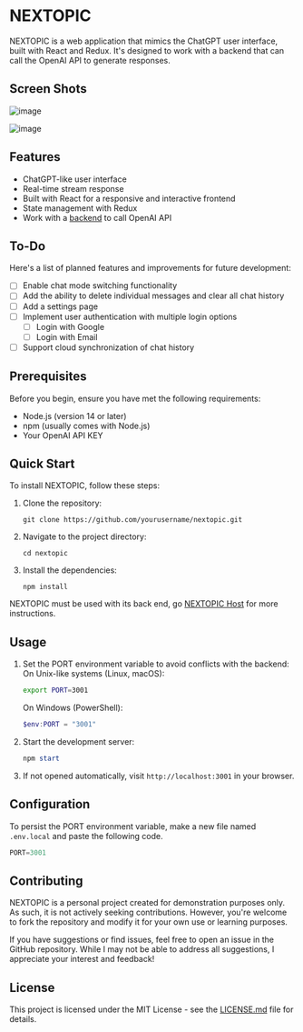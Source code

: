 # NEXTOPIC

NEXTOPIC is a web application that mimics the ChatGPT user interface, built with React and Redux. It's designed to work with a backend that can call the OpenAI API to generate responses.

## Screen Shots

![image](https://github.com/user-attachments/assets/8a756312-580f-45df-b35d-a37c465fb6f4)

![image](https://github.com/user-attachments/assets/9f11090a-69a8-4507-9d2c-d0272cec5386)

## Features

- ChatGPT-like user interface
- Real-time stream response
- Built with React for a responsive and interactive frontend
- State management with Redux
- Work with a [backend](https://github.com/lacser/NEXTOPICHost) to call OpenAI API

## To-Do

Here's a list of planned features and improvements for future development:

- [ ] Enable chat mode switching functionality
- [ ] Add the ability to delete individual messages and clear all chat history
- [ ] Add a settings page
- [ ] Implement user authentication with multiple login options
  - [ ] Login with Google
  - [ ] Login with Email
- [ ] Support cloud synchronization of chat history

## Prerequisites

Before you begin, ensure you have met the following requirements:

- Node.js (version 14 or later)
- npm (usually comes with Node.js)
- Your OpenAI API KEY

## Quick Start

To install NEXTOPIC, follow these steps:

1. Clone the repository:

   ```
   git clone https://github.com/yourusername/nextopic.git
   ```

2. Navigate to the project directory:

   ```
   cd nextopic
   ```

3. Install the dependencies:

   ```
   npm install
   ```

NEXTOPIC must be used with its back end, go [NEXTOPIC Host](https://github.com/lacser/NEXTOPICHost) for more instructions.

## Usage

1. Set the PORT environment variable to avoid conflicts with the backend: On Unix-like systems (Linux, macOS):

   ```bash
   export PORT=3001
   ```

   On Windows (PowerShell):

   ```powershell
   $env:PORT = "3001"
   ```

2. Start the development server:

   ```powershell
   npm start
   ```

3. If not opened automatically, visit `http://localhost:3001` in your browser.

## Configuration

To persist the PORT environment variable, make a new file named `.env.local` and paste the following code.

```javascript
PORT=3001
```

## Contributing

NEXTOPIC is a personal project created for demonstration purposes only. As such, it is not actively seeking contributions. However, you're welcome to fork the repository and modify it for your own use or learning purposes.

If you have suggestions or find issues, feel free to open an issue in the GitHub repository. While I may not be able to address all suggestions, I appreciate your interest and feedback!

## License

This project is licensed under the MIT License - see the [LICENSE.md](LICENSE.md) file for details.
